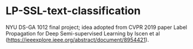 # LP-SSL-text-classification
NYU DS-GA 1012 final project; idea adopted from CVPR 2019 paper Label Propagation for Deep Semi-supervised Learning by Iscen et al (https://ieeexplore.ieee.org/abstract/document/8954421).
